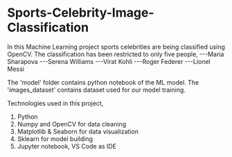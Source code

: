 # Sports-Celebrity-Image-Classification

In this Machine Learning project sports celebrities are being classified using OpenCV. The classification has been restricted to only five people,
---Maria Sharapova
---Serena Williams
---Virat Kohli
---Roger Federer
---Lionel Messi

The 'model' folder contains python notebook of the ML model.
The 'images_dataset' contains dataset used for our model training.

Technologies used in this project,
1. Python
2. Numpy and OpenCV for data cleaning
3. Matplotlib & Seaborn for data visualization
4. Sklearn for model building
5. Jupyter notebook, VS Code as IDE
